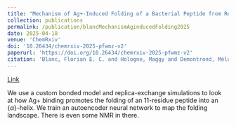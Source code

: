 ```yaml
---
title: "Mechanism of Ag+-Induced Folding of a Bacterial Peptide from Replica-Exchange Molecular Simulations"
collection: publications
permalink: /publication/blancMechanismAginducedFolding2025
date: 2025-04-18
venue: 'ChemRxiv' 
doi: '10.26434/chemrxiv-2025-pfwmz-v2'
paperurl: 'https://doi.org/10.26434/chemrxiv-2025-pfwmz-v2'
citation: 'Blanc, Florian E. C. and Hologne, Maggy and Demontrond, Mélodie and Chermette, Henry and Walker, Olivier (2025). "Mechanism of Ag+-Induced Folding of a Bacterial Peptide from Replica-Exchange Molecular Simulations." <i>ChemRxiv</i>'
---
```


[Link](https://doi.org/10.26434/chemrxiv-2025-pfwmz-v2)

We use a custom bonded model and replica-exchange simulations to look at how Ag+ binding promotes the folding of an 11-residue peptide into an {$\alpha$}-helix. We train an autoencoder neural network to map the folding landscape. There is even some NMR in there.
